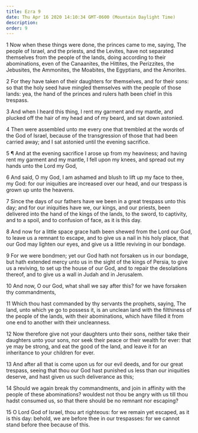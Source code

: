 ```yaml
---
title: Ezra 9
date: Thu Apr 16 2020 14:10:34 GMT-0600 (Mountain Daylight Time)
description: 
order: 9
---
```


<p>
  1 Now when these things were done, the princes came to me, saying, The people
  of Israel, and the priests, and the Levites, have not separated themselves
  from the people of the lands, doing according to their abominations, even of
  the Canaanites, the Hittites, the Perizzites, the Jebusites, the Ammonites,
  the Moabites, the Egyptians, and the Amorites.
</p>
<p>
  2 For they have taken of their daughters for themselves, and for their sons:
  so that the holy seed have mingled themselves with the people of those lands:
  yea, the hand of the princes and rulers hath been chief in this trespass.
</p>
<p>
  3 And when I heard this thing, I rent my garment and my mantle, and plucked
  off the hair of my head and of my beard, and sat down astonied.
</p>
<p>
  4 Then were assembled unto me every one that trembled at the words of the God
  of Israel, because of the transgression of those that had been carried away;
  and I sat astonied until the evening sacrifice.
</p>
<p>
  5 &#xB6; And at the evening sacrifice I arose up from my heaviness; and having
  rent my garment and my mantle, I fell upon my knees, and spread out my hands
  unto the Lord my God,
</p>
<p>
  6 And said, O my God, I am ashamed and blush to lift up my face to thee, my
  God: for our iniquities are increased over our head, and our trespass is grown
  up unto the heavens.
</p>
<p>
  7 Since the days of our fathers have we been in a great trespass unto this
  day; and for our iniquities have we, our kings, and our priests, been
  delivered into the hand of the kings of the lands, to the sword, to captivity,
  and to a spoil, and to confusion of face, as it is this day.
</p>
<p>
  8 And now for a little space grace hath been shewed from the Lord our God, to
  leave us a remnant to escape, and to give us a nail in his holy place, that
  our God may lighten our eyes, and give us a little reviving in our bondage.
</p>
<p>
  9 For we were bondmen; yet our God hath not forsaken us in our bondage, but
  hath extended mercy unto us in the sight of the kings of Persia, to give us a
  reviving, to set up the house of our God, and to repair the desolations
  thereof, and to give us a wall in Judah and in Jerusalem.
</p>
<p>
  10 And now, O our God, what shall we say after this? for we have forsaken thy
  commandments,
</p>
<p>
  11 Which thou hast commanded by thy servants the prophets, saying, The land,
  unto which ye go to possess it, is an unclean land with the filthiness of the
  people of the lands, with their abominations, which have filled it from one
  end to another with their uncleanness.
</p>
<p>
  12 Now therefore give not your daughters unto their sons, neither take their
  daughters unto your sons, nor seek their peace or their wealth for ever: that
  ye may be strong, and eat the good of the land, and leave it for an
  inheritance to your children for ever.
</p>
<p>
  13 And after all that is come upon us for our evil deeds, and for our great
  trespass, seeing that thou our God hast punished us less than our iniquities
  deserve, and hast given us such deliverance as this;
</p>
<p>
  14 Should we again break thy commandments, and join in affinity with the
  people of these abominations? wouldest not thou be angry with us till thou
  hadst consumed us, so that there should be no remnant nor escaping?
</p>
<p>
  15 O Lord God of Israel, thou art righteous: for we remain yet escaped, as it
  is this day: behold, we are before thee in our trespasses: for we cannot stand
  before thee because of this.
</p>
